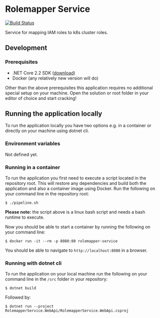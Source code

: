 # Rolemapper Service
[![Build Status](https://dfds.visualstudio.com/DevelopmentExcellence/_apis/build/status/rolemapperservice-ci)](https://dfds.visualstudio.com/DevelopmentExcellence/_build/latest?definitionId=967)

Service for mapping IAM roles to k8s cluster roles.

## Development

### Prerequisites
- .NET Core 2.2 SDK ([download](https://dotnet.microsoft.com/download/dotnet-core/2.2))
- Docker (any relatively new version will do)

Other than the above prerequisites this application requires no additional 
special setup on your machine. Open the solution or root folder in your 
editor of choice and start cracking!

## Running the application locally
To run the application locally you have two options e.g. in a container or directly 
on your machine using dotnet cli.

### Environment variables
Not defined yet.

### Running in a container
To run the application you first need to execute a script located in the repository 
root. This will restore any dependencies and build both the application and also a 
container image using Docker. Run the following on your command line in the repository 
root:

```shell
$ ./pipeline.sh
```

__Please note:__ the script above is a linux bash script and needs a bash runtime to execute.

Now you should be able to start a container by running the following on your command line:

```shell
$ docker run -it --rm -p 8080:80 rolemapper-service
```

You should be able to navigate to `http://localhost:8080` in a browser.

<!-- __Please note:__ The url above might return `404 - not found` - instead try an endpoint 
that the application serves e.g. `/swagger`. -->

### Running with dotnet cli
To run the application on your local machine run the following on your command line in 
the `/src` folder in your repository:

```shell
$ dotnet build
```

Followed by:

```shell
$ dotnet run --project RolemapperService.WebApi/RolemapperService.WebApi.csproj
```